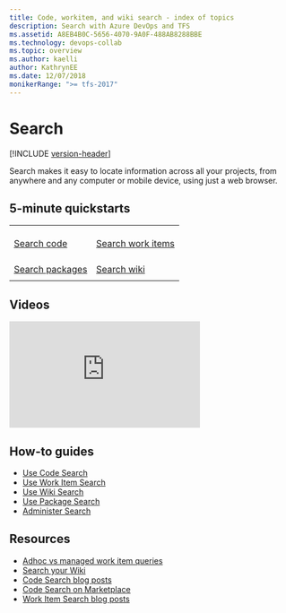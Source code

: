 ```yaml
---
title: Code, workitem, and wiki search - index of topics
description: Search with Azure DevOps and TFS
ms.assetid: A8EB4B0C-5656-4070-9A0F-488AB8288BBE
ms.technology: devops-collab
ms.topic: overview
ms.author: kaelli
author: KathrynEE
ms.date: 12/07/2018
monikerRange: ">= tfs-2017"
---
```


# Search

[!INCLUDE [version-header](../../includes/version-tfs-2017-through-vsts.md)]

Search makes it easy to locate information across all your projects, from anywhere and any computer or mobile device,
using just a web browser.

## 5-minute quickstarts

|                                                     |                                                |
| --------------------------------------------------- | ---------------------------------------------- |
| <br />[Search code](code-search.md)                 | <br />[Search work items](work-item-search.md) |
| <br />[Search packages](advanced-package-syntax.md) | <br />[Search wiki](../wiki/search-wiki.md)    |
|                                                     |                                                |

## Videos

<iframe src="https://channel9.msdn.com/Events/Visual-Studio/Connect-event-2015/500/player" width="340" height="190" allowFullScreen="true" frameBorder="0"></iframe>

## How-to guides

- [Use Code Search](advanced-code-search-syntax.md)
- [Use Work Item Search](advanced-work-item-search-syntax.md)
- [Use Wiki Search](../wiki/search-wiki.md)
- [Use Package Search](advanced-package-syntax.md)
- [Administer Search](administration.md)

## Resources

- [Adhoc vs managed work item queries](../../boards/queries/adhoc-vs-managed-queries.md?toc=/azure/devops/project/search/toc.json&bc=/azure/devops/project/search/breadcrumb/toc.json)
- [Search your Wiki](https://blogs.msdn.microsoft.com/devops/2017/12/01/announcing-public-preview-of-wiki-search/)
- [Code Search blog posts](https://devblogs.microsoft.com/devops/?s=code+search&submit=%EE%9C%A1)
- [Code Search on Marketplace](https://marketplace.visualstudio.com/items?itemName=ms.vss-code-search)
- [Work Item Search blog posts](https://devblogs.microsoft.com/devops/?s=work+item+search&submit=%EE%9C%A1)
